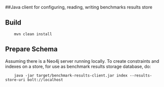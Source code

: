 ##Java client for configuring, reading, writing benchmarks results store

Build
-----

        mvn clean install
        
Prepare Schema
--------------
Assuming there is a Neo4j server running locally.
To create constraints and indexes on a store, for use as benchmark results storage database, do:

        java -jar target/benchmark-results-client.jar index --results-store-uri bolt://localhost
